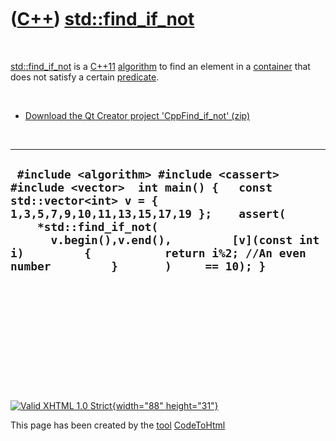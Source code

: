 



 

 

 

 

 

([C++](Cpp.htm)) [std::find\_if\_not](CppFind_if_not.htm)
=========================================================

 

[std::find\_if\_not](CppFind_if_not.htm) is a [C++11](Cpp11.htm)
[algorithm](CppAlgorithm.htm) to find an element in a
[container](CppContainer.htm) that does not satisfy a certain
[predicate](CppPredicate.htm).

 

-   [Download the Qt Creator project
    'CppFind\_if\_not' (zip)](CppFind_if_not.zip)

 

  ---------------------------------------------------------------------------------------------------------------------------------------------------------------------------------------------------------------------------------------------------------------------------------------------------------------
  ` #include <algorithm> #include <cassert> #include <vector>  int main() {   const std::vector<int> v = { 1,3,5,7,9,10,11,13,15,17,19 };    assert(     *std::find_if_not(       v.begin(),v.end(),         [v](const int i)         {           return i%2; //An even number         }       )     == 10); }`
  ---------------------------------------------------------------------------------------------------------------------------------------------------------------------------------------------------------------------------------------------------------------------------------------------------------------

 

 

 

 

 





 

[![Valid XHTML 1.0 Strict](valid-xhtml10.png){width="88"
height="31"}](http://validator.w3.org/check?uri=referer)

This page has been created by the [tool](Tools.htm)
[CodeToHtml](ToolCodeToHtml.htm)
